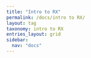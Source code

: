 ```yaml
---
title: "Intro to RX"
permalink: /docs/intro to RX/
layout: tag
taxonomy: intro to RX
entries_layout: grid
sidebar:
  nav: "docs"
---
```


